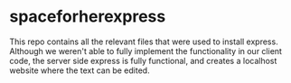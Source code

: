 # spaceforherexpress
This repo contains all the relevant files that were used to install express. Although we weren't able to fully implement the functionality in our client code, the
server side express is fully functional, and creates a localhost website where the text can be edited.
